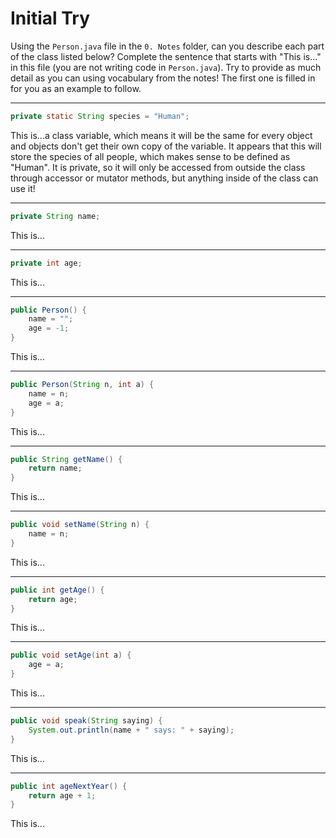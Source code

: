 # Initial Try

Using the `Person.java` file in the `0. Notes` folder, can you describe each part of the class listed below? Complete the sentence that starts with "This is..." in this file (you are not writing code in `Person.java`). Try to provide as much detail as you can using vocabulary from the notes! The first one is filled in for you as an example to follow.

---

```java
private static String species = "Human";
```

This is...a class variable, which means it will be the same for every object and objects don't get their own copy of the variable. It appears that this will store the species of all people, which makes sense to be defined as "Human". It is private, so it will only be accessed from outside the class through accessor or mutator methods, but anything inside of the class can use it!

---

```java
private String name;
```

This is...

---

```java
private int age;
```

This is...

---

```java
public Person() {
    name = "";
    age = -1;
}
```

This is...

---

```java
public Person(String n, int a) {
    name = n;
    age = a;
}
```

This is...

---

```java
public String getName() {
    return name;
}
```

This is...

---

```java
public void setName(String n) {
    name = n;
}
```

This is...

---

```java
public int getAge() {
    return age;
}
```

This is...

---

```java
public void setAge(int a) {
    age = a;
}
```

This is...

---

```java
public void speak(String saying) {
    System.out.println(name + " says: " + saying);
}
```

This is...

---

```java
public int ageNextYear() {
    return age + 1;
}
```

This is...